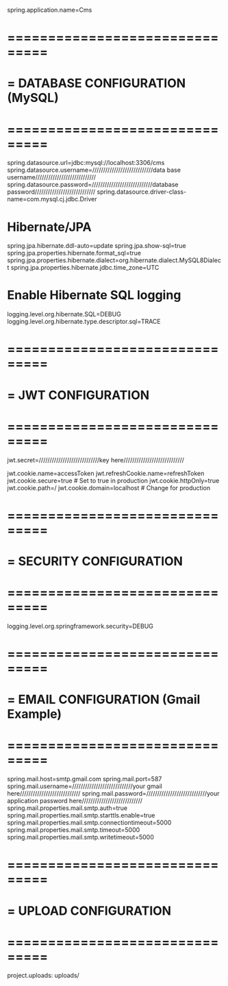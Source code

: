 spring.application.name=Cms

# ===============================
# = DATABASE CONFIGURATION (MySQL)
# ===============================
spring.datasource.url=jdbc:mysql://localhost:3306/cms
spring.datasource.username=////////////////////////////data base username////////////////////////////
spring.datasource.password=////////////////////////////database password////////////////////////////
spring.datasource.driver-class-name=com.mysql.cj.jdbc.Driver

# Hibernate/JPA
spring.jpa.hibernate.ddl-auto=update
spring.jpa.show-sql=true
spring.jpa.properties.hibernate.format_sql=true
spring.jpa.properties.hibernate.dialect=org.hibernate.dialect.MySQL8Dialect
spring.jpa.properties.hibernate.jdbc.time_zone=UTC

# Enable Hibernate SQL logging
logging.level.org.hibernate.SQL=DEBUG
logging.level.org.hibernate.type.descriptor.sql=TRACE

# ===============================
# = JWT CONFIGURATION
# ===============================
jwt.secret=////////////////////////////key here////////////////////////////

jwt.cookie.name=accessToken
jwt.refreshCookie.name=refreshToken
jwt.cookie.secure=true # Set to true in production
jwt.cookie.httpOnly=true
jwt.cookie.path=/
jwt.cookie.domain=localhost # Change for production

# ===============================
# = SECURITY CONFIGURATION
# ===============================
logging.level.org.springframework.security=DEBUG

# ===============================
# = EMAIL CONFIGURATION (Gmail Example)
# ===============================
spring.mail.host=smtp.gmail.com
spring.mail.port=587
spring.mail.username=////////////////////////////your gmail here////////////////////////////
spring.mail.password=////////////////////////////your application password here////////////////////////////
spring.mail.properties.mail.smtp.auth=true
spring.mail.properties.mail.smtp.starttls.enable=true
spring.mail.properties.mail.smtp.connectiontimeout=5000
spring.mail.properties.mail.smtp.timeout=5000
spring.mail.properties.mail.smtp.writetimeout=5000

# ===============================
# = UPLOAD CONFIGURATION
# ===============================
project.uploads: uploads/

